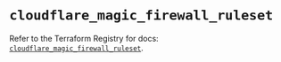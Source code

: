 # `cloudflare_magic_firewall_ruleset`

Refer to the Terraform Registry for docs: [`cloudflare_magic_firewall_ruleset`](https://registry.terraform.io/providers/cloudflare/cloudflare/4.42.0/docs/resources/magic_firewall_ruleset).

